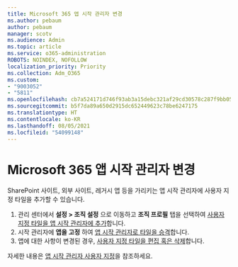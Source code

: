 ```yaml
---
title: Microsoft 365 앱 시작 관리자 변경
ms.author: pebaum
author: pebaum
manager: scotv
ms.audience: Admin
ms.topic: article
ms.service: o365-administration
ROBOTS: NOINDEX, NOFOLLOW
localization_priority: Priority
ms.collection: Adm_O365
ms.custom:
- "9003052"
- "5811"
ms.openlocfilehash: cb7a524171d746f93ab3a15debc321af29cd30578c287f9bb05810491e604517
ms.sourcegitcommit: b5f7da89a650d2915dc652449623c78be6247175
ms.translationtype: HT
ms.contentlocale: ko-KR
ms.lasthandoff: 08/05/2021
ms.locfileid: "54099148"
---
```

# <a name="make-changes-to-the-microsoft-365-app-launcher"></a>Microsoft 365 앱 시작 관리자 변경

SharePoint 사이트, 외부 사이트, 레거시 앱 등을 가리키는 앱 시작 관리자에 사용자 지정 타일을 추가할 수 있습니다.

1. 관리 센터에서 **설정 > 조직 설정** 으로 이동하고 **조직 프로필** 탭을 선택하여 [사용자 지정 타일을 앱 시작 관리자에 추가](https://docs.microsoft.com/microsoft-365/admin/manage/customize-the-app-launcher)합니다.
2. 시작 관리자에 **앱을 고정** 하여 [앱 시작 관리자로 타일을 승격](https://docs.microsoft.com/microsoft-365/admin/manage/customize-the-app-launcher#promote-the-tile-to-app-launcher)합니다.
3. 앱에 대한 사항이 변경된 경우, [사용자 지정 타일을 편집 혹은 삭제](https://docs.microsoft.com/microsoft-365/admin/manage/customize-the-app-launcher#edit-or-delete-a-custom-tile)합니다.

자세한 내용은 [앱 시작 관리자 사용자 지정](https://docs.microsoft.com/microsoft-365/admin/manage/customize-the-app-launcher)을 참조하세요.
